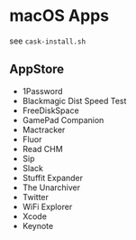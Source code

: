 # macOS Apps

see `cask-install.sh`

## AppStore

* 1Password
* Blackmagic Dist Speed Test
* FreeDiskSpace
* GamePad Companion
* Mactracker
* Fluor
* Read CHM
* Sip
* Slack
* Stuffit Expander
* The Unarchiver
* Twitter
* WiFi Explorer
* Xcode
* Keynote
